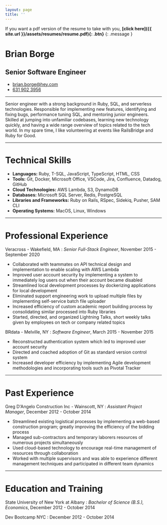 ```yaml
---
layout: page
title: ''
---
```


If you want a pdf version of the resume to take with you, **[click here]({{ site.url }}/assets/resumes/resume.pdf){: .btn}**
{: .message }

<!-- JEKYLL-REMOVE-END -->

# Brian Borge
## Senior Software Engineer

- [brian.borge@hey.com](mailto:brian.borge@hey.com)
- [631 902 3956](tel:6319023956)

------

Senior engineer with a strong background in Ruby, SQL, and serverless technologies.  Responsible for implementing new features, identifying and fixing bugs, performance tuning SQL, and mentoring junior engineers.  Skilled at jumping into unfamiliar codebases, learning new technology quickly, and having a wide range overview of topics related to the tech world.  In my spare time, I like volunteering at events like RailsBridge and Ruby for Good.

------

# Technical Skills
- **Languages:** Ruby, T-SQL, JavaScript, TypeScript, HTML, CSS
- **Tools:** Git, Docker, Microsoft Office, VSCode, Jira, Confluence, Datadog, GitHub
- **Cloud Technologies:** AWS Lambda, S3, DynamoDB
- **Databases:** Microsoft SQL Server, Redis, PostgreSQL
- **Libraries and Frameworks:** Ruby on Rails, RSpec, Sidekiq, Pusher, SAM CLI
- **Operating Systems:** MacOS, Linux, Windows

------

# Professional Experience

Veracross - Wakefield, MA
: *Senior Full-Stack Engineer*, November 2015 - September 2020

- Collaborated with teammates on API technical design and implementation to enable scaling with AWS Lambda
- Improved user account security by implementing a system to immediately log users out when their account became disabled
- Streamlined local development processes by dockerizing applications for local development
- Eliminated support engineering work to upload multiple files by implementing self-service batch file uploader
- Increased efficiency of custom academic report building process by consolidating similar processed into Ruby libraries
- Started, directed, and organized Lightning Talks, short weekly talks given by employees on tech or company related topics

BRdata - Melville, NY
: *Software Engineer*, March 2015 - November 2015

- Reconstructed authentication system which led to improved user account security
- Directed and coached adoption of Git as standard version control system
- Increased developer efficiency by implementing Agile development methodologies and incorporating tools such as Pivotal Tracker

------

# Past Experience

Greg D'Angelo Construction Inc - Wainscott, NY
: *Assistant Project Manager*, December 2012 - October 2014

- Streamlined existing logistical processes by implementing a web-based construction program; greatly improving the efficiency of the bidding process
- Managed sub-contractors and temporary laborers resources of numerous projects simultaneously
- Used cloud-based technology to encourage real-time management of resources through collaboration
- Worked with multiple supervisors and was able to experience different management techniques and participated in different team dynamics

------

# Education and Training

State University of New York at Albany
: *Bachelor of Science (B.S.), Economics*, December 2012 - October 2014

Dev Bootcamp NYC
: December 2012 - October 2014
